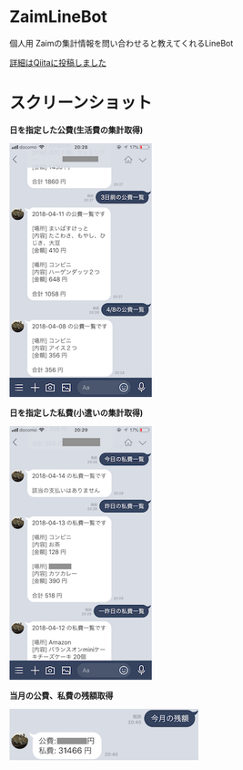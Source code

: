 # ZaimLineBot
個人用 Zaimの集計情報を問い合わせると教えてくれるLineBot

[詳細はQiitaに投稿しました](https://qiita.com/Sa2Knight/items/4b97c548a23935d1143c)

# スクリーンショット

**日を指定した公費(生活費の集計取得)**

![ss1](https://raw.githubusercontent.com/Sa2Knight/screenshot/master/line_zaim1.PNG)

**日を指定した私費(小遣いの集計取得)**

![ss3](https://raw.githubusercontent.com/Sa2Knight/screenshot/master/line_zaim3.PNG)

**当月の公費、私費の残額取得**

![ss2](https://raw.githubusercontent.com/Sa2Knight/screenshot/master/line_zaim2.PNG)
